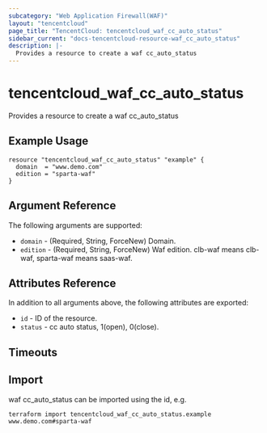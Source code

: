 ```yaml
---
subcategory: "Web Application Firewall(WAF)"
layout: "tencentcloud"
page_title: "TencentCloud: tencentcloud_waf_cc_auto_status"
sidebar_current: "docs-tencentcloud-resource-waf_cc_auto_status"
description: |-
  Provides a resource to create a waf cc_auto_status
---
```


# tencentcloud_waf_cc_auto_status

Provides a resource to create a waf cc_auto_status

## Example Usage

```hcl
resource "tencentcloud_waf_cc_auto_status" "example" {
  domain  = "www.demo.com"
  edition = "sparta-waf"
}
```

## Argument Reference

The following arguments are supported:

* `domain` - (Required, String, ForceNew) Domain.
* `edition` - (Required, String, ForceNew) Waf edition. clb-waf means clb-waf, sparta-waf means saas-waf.

## Attributes Reference

In addition to all arguments above, the following attributes are exported:

* `id` - ID of the resource.
* `status` - cc auto status, 1(open), 0(close).


## Timeouts

<no value>


## Import

waf cc_auto_status can be imported using the id, e.g.

```
terraform import tencentcloud_waf_cc_auto_status.example www.demo.com#sparta-waf
```

